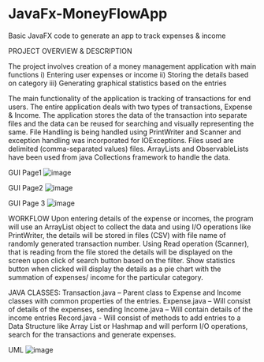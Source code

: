 # JavaFx-MoneyFlowApp

Basic JavaFX code to generate an app to track expenses &amp; income

PROJECT OVERVIEW & DESCRIPTION

The project involves creation of a money management application with main functions
i) Entering user expenses or income
ii) Storing the details based on category
iii) Generating graphical statistics based on the entries

The main functionality of the application is tracking of transactions for end users. The entire application deals with two types of transactions, Expense & Income. The application stores the data of the transaction into separate files and the data can be reused for searching and visually representing the same.
File Handling is being handled using PrintWriter and Scanner and exception handling was incorporated for IOExceptions. Files used are delimited (comma-separated values) files. ArrayLists and ObservableLists have been used from java Collections framework to handle the data.

GUI Page1
![image](https://github.com/rjrnaik/JavaFx-MoneyFlowApp/assets/50843052/c97e99d8-0f72-44b6-93f2-26468e3841a0)

GUI Page2
![image](https://github.com/rjrnaik/JavaFx-MoneyFlowApp/assets/50843052/c03f9377-1ba1-4f7d-b294-34b5624882d2)

GUI Page 3
![image](https://github.com/rjrnaik/JavaFx-MoneyFlowApp/assets/50843052/a4c038f9-3290-48fb-90ac-f885ba1c10c1)


WORKFLOW
Upon entering details of the expense or incomes, the program will use an ArrayList object to collect the data and using I/O operations like PrintWriter, the details will be stored in files (CSV) with file name of randomly generated transaction number.
Using Read operation (Scanner), that is reading from the file stored the details will be displayed on the screen upon click of search button based on the filter.
Show statistics button when clicked will display the details as a pie chart with the summation of expenses/ income for the particular category.

JAVA CLASSES:
Transaction.java – Parent class to Expense and Income classes with common properties of the entries.
Expense.java – Will consist of details of the expenses, sending 
Income.java – Will contain details of the income entries
Record.java - Will consist of methods to add entries to a Data Structure like Array List or Hashmap and will perform I/O operations, search for the transactions and generate expenses.

UML
![image](https://github.com/rjrnaik/JavaFx-MoneyFlowApp/assets/50843052/17ed8cac-18c5-415a-9d86-d1981d6cb117)

